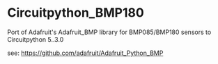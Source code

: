 # Circuitpython_BMP180
Port of Adafruit's Adafruit_BMP library for BMP085/BMP180 sensors to Circuitpython 5..3.0

see: https://github.com/adafruit/Adafruit_Python_BMP
